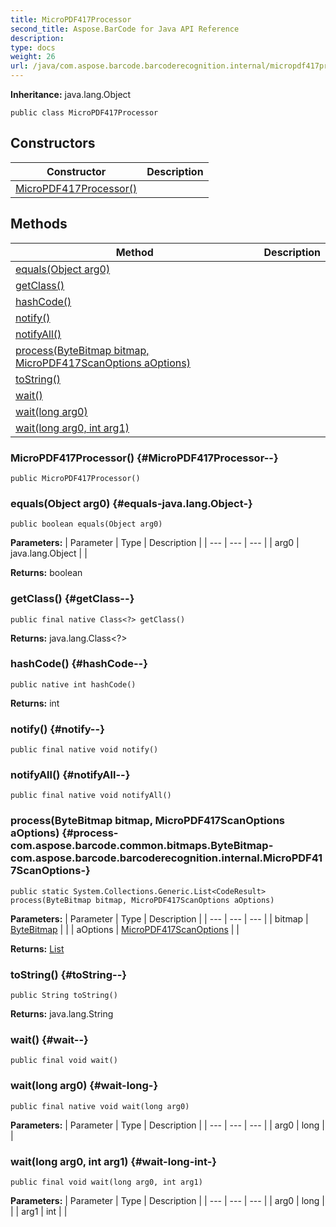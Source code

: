 ```yaml
---
title: MicroPDF417Processor
second_title: Aspose.BarCode for Java API Reference
description: 
type: docs
weight: 26
url: /java/com.aspose.barcode.barcoderecognition.internal/micropdf417processor/
---
```

**Inheritance:**
java.lang.Object
```
public class MicroPDF417Processor
```
## Constructors

| Constructor | Description |
| --- | --- |
| [MicroPDF417Processor()](#MicroPDF417Processor--) |  |
## Methods

| Method | Description |
| --- | --- |
| [equals(Object arg0)](#equals-java.lang.Object-) |  |
| [getClass()](#getClass--) |  |
| [hashCode()](#hashCode--) |  |
| [notify()](#notify--) |  |
| [notifyAll()](#notifyAll--) |  |
| [process(ByteBitmap bitmap, MicroPDF417ScanOptions aOptions)](#process-com.aspose.barcode.common.bitmaps.ByteBitmap-com.aspose.barcode.barcoderecognition.internal.MicroPDF417ScanOptions-) |  |
| [toString()](#toString--) |  |
| [wait()](#wait--) |  |
| [wait(long arg0)](#wait-long-) |  |
| [wait(long arg0, int arg1)](#wait-long-int-) |  |
### MicroPDF417Processor() {#MicroPDF417Processor--}
```
public MicroPDF417Processor()
```


### equals(Object arg0) {#equals-java.lang.Object-}
```
public boolean equals(Object arg0)
```




**Parameters:**
| Parameter | Type | Description |
| --- | --- | --- |
| arg0 | java.lang.Object |  |

**Returns:**
boolean
### getClass() {#getClass--}
```
public final native Class<?> getClass()
```




**Returns:**
java.lang.Class<?>
### hashCode() {#hashCode--}
```
public native int hashCode()
```




**Returns:**
int
### notify() {#notify--}
```
public final native void notify()
```




### notifyAll() {#notifyAll--}
```
public final native void notifyAll()
```




### process(ByteBitmap bitmap, MicroPDF417ScanOptions aOptions) {#process-com.aspose.barcode.common.bitmaps.ByteBitmap-com.aspose.barcode.barcoderecognition.internal.MicroPDF417ScanOptions-}
```
public static System.Collections.Generic.List<CodeResult> process(ByteBitmap bitmap, MicroPDF417ScanOptions aOptions)
```




**Parameters:**
| Parameter | Type | Description |
| --- | --- | --- |
| bitmap | [ByteBitmap](../../com.aspose.barcode.common.bitmaps/bytebitmap) |  |
| aOptions | [MicroPDF417ScanOptions](../../com.aspose.barcode.barcoderecognition.internal/micropdf417scanoptions) |  |

**Returns:**
[List](../../com.aspose.ms.system.collections.generic/list)
### toString() {#toString--}
```
public String toString()
```




**Returns:**
java.lang.String
### wait() {#wait--}
```
public final void wait()
```




### wait(long arg0) {#wait-long-}
```
public final native void wait(long arg0)
```




**Parameters:**
| Parameter | Type | Description |
| --- | --- | --- |
| arg0 | long |  |

### wait(long arg0, int arg1) {#wait-long-int-}
```
public final void wait(long arg0, int arg1)
```




**Parameters:**
| Parameter | Type | Description |
| --- | --- | --- |
| arg0 | long |  |
| arg1 | int |  |

